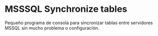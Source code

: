 # MSSSQL Synchronize tables
Pequeño programa de consola para sincronizar tablas entre servidores MSSQL sin mucho problema o configuración.

